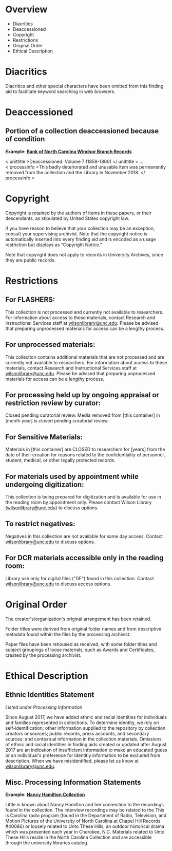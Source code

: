 # Overview

- Diacritics
- Deaccessioned
- Copyright
- Restrictions
- Original Order
- Ethical Description


# Diacritics

Diacritics and other special characters have been omitted from this finding aid to facilitate keyword searching in web browsers.  


# Deaccessioned

## Portion of a collection deaccessioned because of condition
**Example: [Bank of North Carolina Windsor Branch Records](https://finding-aids.lib.unc.edu/01676/)**

< unittitle >Deaccessioned: Volume 7 (1859-1860) </ unittitle >  ...  
< processinfo >This badly deteriorated and unusable item was permanently removed from the collection and the Library in November 2018. 
</ processinfo > 


# Copyright

Copyright is retained by the authors of items in these papers, or their descendants, as stipulated by United States copyright law. 

If you have reason to believe that your collection may be an exception, consult your supervising archivist. Note that the copyright notice is automatically inserted into every finding aid and is encoded as a usage restriction but displays as “Copyright Notice.”  

Note that copyright does not apply to records in University Archives, since they are public records. 


# Restrictions

## For FLASHERS:
This collection is not processed and currently not available to researchers. For information about access to these materials, contact 
Research and Instructional Services staff at <wilsonlibrary@unc.edu>. Please be advised that preparing unprocessed materials for access can be a lengthy process. 

## For unprocessed materials:
This collection contains additional materials that are not processed and are currently not available to researchers. For information about access to these materials, contact Research and Instructional Services staff at <wilsonlibrary@unc.edu>. Please be advised that preparing unprocessed materials for access can be a lengthy process.

## For processing held up by ongoing appraisal or restriction review by curator:
Closed pending curatorial review. Media removed from [this container] in [month year] is closed pending curatorial review.

## For Sensitive Materials:
Materials in [this container] are CLOSED to researchers for [years] from the date of their creation for reasons related to the confidentiality of personnel, student, medical, or other legally protected records.

## For materials used by appointment while undergoing digitization:
This collection is being prepared for digitization and is available for use in the reading room by appointment only. Please contact Wilson Library (<wilsonlibrary@unc.edu>) to discuss options.

## To restrict negatives:
Negatives in this collection are not available for same day access. Contact <wilsonlibrary@unc.edu> to discuss options.

## For DCR materials accessible only in the reading room:
Library use only for digital files ("DF") found in this collection. Contact <wilsonlibrary@unc.edu> to discuss access options.


# Original Order

The creator's/organization's original arrangement has been retained.

Folder titles were derived from original folder names and from descriptive metadata found within the files by the processing archivist.

Paper files have been rehoused as received, with some folder titles and subject groupings of loose materials, such as Awards and 
Certificates, created by the processing archivist.


# Ethical Description

## Ethnic Identities Statement
*Listed under Processing Information*

Since August 2017, we have added ethnic and racial identities for individuals and families represented in collections. To determine identity, we rely on self-identification; other information supplied to the repository by collection creators or sources; public records, press accounts, and secondary sources; and contextual information in the collection materials. Omissions of ethnic and racial identities in finding aids created or updated after August 2017 are an indication of insufficient information to make an educated guess or an individual's preference for identitiy information to be excluded from description. When we have misidentified, please let us know at <wilsonlibrary@unc.edu>.

## Misc. Processing Information Statements

**Example: [Nancy Hamilton Collection](https://finding-aids.lib.unc.edu/20125/)**

Little is known about Nancy Hamilton and her connection to the recordings found in the collection. The interview recordings may be related to the This is Carolina radio program (found in the Department of Radio, Television, and Motion Pictures of the University of North Carolina at Chapel Hill Records #40086) or loosely related to Unto These Hills, an outdoor historical drama which was presented each year in Cherokee, N.C. Materials related to Unto These Hills reside in the North Carolina Collection and are accessible through the university libraries catalog.
